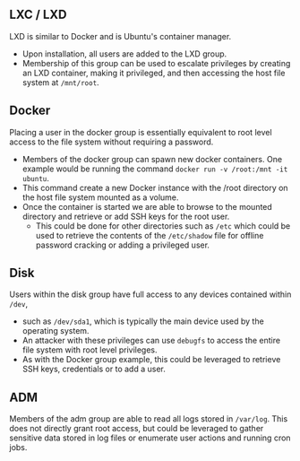 ## LXC / LXD
LXD is similar to Docker and is Ubuntu's container manager. 
* Upon installation, all users are added to the LXD group. 
* Membership of this group can be used to escalate privileges by creating an LXD container, making it privileged, and then accessing the host file system at `/mnt/root`.

## Docker
Placing a user in the docker group is essentially equivalent to root level access to the file system without requiring a password. 
* Members of the docker group can spawn new docker containers. One example would be running the command `docker run -v /root:/mnt -it ubuntu`. 
* This command create a new Docker instance with the /root directory on the host file system mounted as a volume. 
* Once the container is started we are able to browse to the mounted directory and retrieve or add SSH keys for the root user. 
	* This could be done for other directories such as `/etc` which could be used to retrieve the contents of the `/etc/shadow` file for offline password cracking or adding a privileged user.
## Disk
Users within the disk group have full access to any devices contained within `/dev`, 
* such as `/dev/sda1`, which is typically the main device used by the operating system. 
* An attacker with these privileges can use `debugfs` to access the entire file system with root level privileges. 
* As with the Docker group example, this could be leveraged to retrieve SSH keys, credentials or to add a user.
## ADM
Members of the adm group are able to read all logs stored in `/var/log`. This does not directly grant root access, but could be leveraged to gather sensitive data stored in log files or enumerate user actions and running cron jobs.
